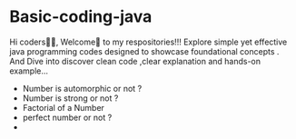 # Basic-coding-java
Hi coders🧑‍💻, Welcome🙏 to my respositories!!! Explore simple yet effective java programming codes designed to showcase foundational concepts . And Dive into discover clean code ,clear explanation and hands-on example...

* Number is automorphic or not ?
*  Number is strong or not ?
*  Factorial of a Number
*  perfect number or not ?
*  


